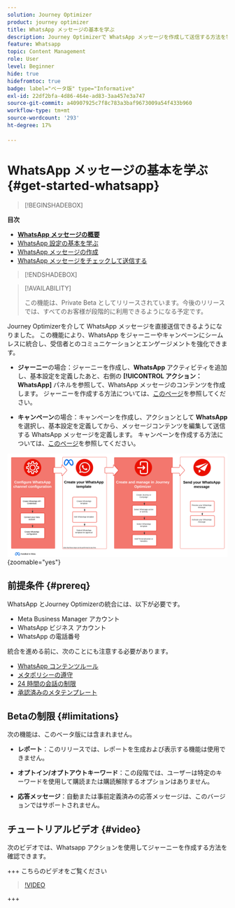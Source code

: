 ```yaml
---
solution: Journey Optimizer
product: journey optimizer
title: WhatsApp メッセージの基本を学ぶ
description: Journey Optimizerで WhatsApp メッセージを作成して送信する方法を学ぶ
feature: Whatsapp
topic: Content Management
role: User
level: Beginner
hide: true
hidefromtoc: true
badge: label="ベータ版" type="Informative"
exl-id: 22df2bfa-4d86-464e-ad83-3aa457e3a747
source-git-commit: a40907925c7f8c783a3baf9673009a54f433b960
workflow-type: tm+mt
source-wordcount: '293'
ht-degree: 17%

---
```


# WhatsApp メッセージの基本を学ぶ {#get-started-whatsapp}

>[!BEGINSHADEBOX]

**目次**

* **[WhatsApp メッセージの概要](get-started-whatsapp.md)**
* [WhatsApp 設定の基本を学ぶ](whatsapp-configuration.md)
* [WhatsApp メッセージの作成](create-whatsapp.md)
* [WhatsApp メッセージをチェックして送信する](send-whatsapp.md)

>[!ENDSHADEBOX]

>[!AVAILABILITY]
>
>この機能は、Private Beta としてリリースされています。今後のリリースでは、すべてのお客様が段階的に利用できるようになる予定です。

Journey Optimizerを介して WhatsApp メッセージを直接送信できるようになりました。 この機能により、WhatsApp をジャーニーやキャンペーンにシームレスに統合し、受信者とのコミュニケーションとエンゲージメントを強化できます。

* **ジャーニー**&#x200B;の場合：ジャーニーを作成し、**WhatsApp** アクティビティを追加し、基本設定を定義したあと、右側の **[!UICONTROL アクション：WhatsApp]** パネルを参照して、WhatsApp メッセージのコンテンツを作成します。 ジャーニーを作成する方法については、[このページ](../building-journeys/journey-gs.md)を参照してください。

* **キャンペーン**&#x200B;の場合：キャンペーンを作成し、アクションとして **WhatsApp** を選択し、基本設定を定義してから、メッセージコンテンツを編集して送信する WhatsApp メッセージを定義します。 キャンペーンを作成する方法については、[このページ](../campaigns/create-campaign.md#configure)を参照してください。

![](assets/do-not-localize/whatsapp-beta.png){zoomable="yes"}

## 前提条件 {#prereq}

WhatsApp とJourney Optimizerの統合には、以下が必要です。

* Meta Business Manager アカウント
* WhatsApp ビジネス アカウント
* WhatsApp の電話番号

統合を進める前に、次のことにも注意する必要があります。

* [WhatsApp コンテンツルール ](https://www.whatsapp.com/legal/messaging-guidelines)
* [ メタポリシーの遵守 ](https://www.whatsapp.com/legal)
* [24 時間の会話の制限 ](https://developers.facebook.com/docs/whatsapp/messaging-limits/)
* [ 承認済みのメタテンプレート ](https://developers.facebook.com/docs/whatsapp/message-templates/guidelines/)

## Betaの制限 {#limitations}

次の機能は、このベータ版には含まれません。

* **レポート**：このリリースでは、レポートを生成および表示する機能は使用できません。

* **オプトイン/オプトアウトキーワード**：この段階では、ユーザーは特定のキーワードを使用して購読または購読解除するオプションはありません。

* **応答メッセージ**：自動または事前定義済みの応答メッセージは、このバージョンではサポートされません。

## チュートリアルビデオ {#video}

次のビデオでは、Whatsapp アクションを使用してジャーニーを作成する方法を確認できます。

+++ こちらのビデオをご覧ください

>[!VIDEO](https://video.tv.adobe.com/v/3451621?learn=on)

+++
